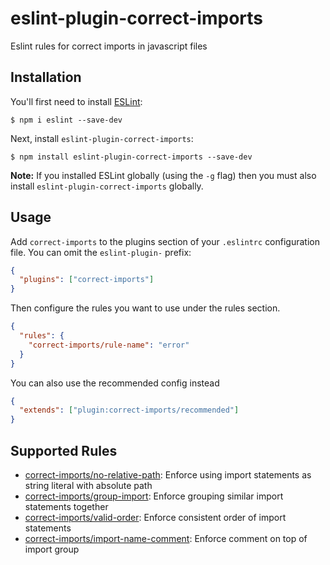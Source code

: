 # eslint-plugin-correct-imports

Eslint rules for correct imports in javascript files

## Installation

You'll first need to install [ESLint](http://eslint.org):

```
$ npm i eslint --save-dev
```

Next, install `eslint-plugin-correct-imports`:

```
$ npm install eslint-plugin-correct-imports --save-dev
```

**Note:** If you installed ESLint globally (using the `-g` flag) then you must also install `eslint-plugin-correct-imports` globally.

## Usage

Add `correct-imports` to the plugins section of your `.eslintrc` configuration file. You can omit the `eslint-plugin-` prefix:

```json
{
  "plugins": ["correct-imports"]
}
```

Then configure the rules you want to use under the rules section.

```json
{
  "rules": {
    "correct-imports/rule-name": "error"
  }
}
```

You can also use the recommended config instead

```json
{
  "extends": ["plugin:correct-imports/recommended"]
}
```

## Supported Rules

- [correct-imports/no-relative-path](docs/rules/no-relative-path.md): Enforce using import statements as string literal with absolute path
- [correct-imports/group-import](docs/rules/group-import.md): Enforce grouping similar import statements together
- [correct-imports/valid-order](docs/rules/valid-order.md): Enforce consistent order of import statements
- [correct-imports/import-name-comment](docs/rules/import-name-comment.md): Enforce comment on top of import group
